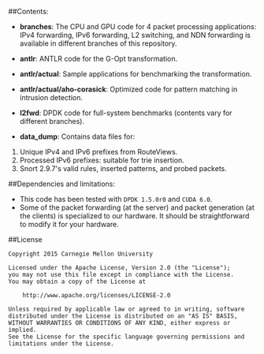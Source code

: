 ##Contents:

* **branches**: The CPU and GPU code for 4 packet processing applications: IPv4 forwarding, IPv6 forwarding, L2 switching, and NDN forwarding is available in different branches of this repository.

* **antlr**: ANTLR code for the G-Opt transformation.

 * **antlr/actual**: Sample applications for benchmarking the transformation.
 * **antlr/actual/aho-corasick**: Optimized code for pattern matching in intrusion detection.

* **l2fwd**: DPDK code for full-system benchmarks (contents vary for different branches).

* **data_dump**: Contains data files for:
 1. Unique IPv4 and IPv6 prefixes from RouteViews.
 2. Processed IPv6 prefixes: suitable for trie insertion.
 3. Snort 2.9.7's valid rules, inserted patterns, and probed packets.

##Dependencies and limitations:
* This code has been tested with `DPDK 1.5.0r0` and `CUDA 6.0`.
* Some of the packet forwarding (at the server) and packet generation (at the clients) is specialized to our hardware. It should be straightforward to modify it for your hardware.


##License

	Copyright 2015 Carnegie Mellon University

	Licensed under the Apache License, Version 2.0 (the "License");
	you may not use this file except in compliance with the License.
	You may obtain a copy of the License at

	    http://www.apache.org/licenses/LICENSE-2.0

	Unless required by applicable law or agreed to in writing, software
	distributed under the License is distributed on an "AS IS" BASIS,
	WITHOUT WARRANTIES OR CONDITIONS OF ANY KIND, either express or implied.
	See the License for the specific language governing permissions and
	limitations under the License.

